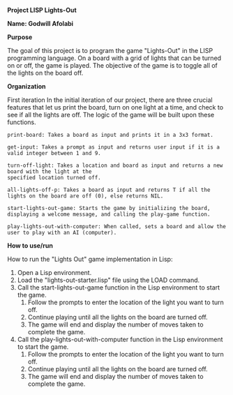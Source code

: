 **Project LISP Lights-Out**

**Name: Godwill Afolabi**

**Purpose**

The goal of this project is to program the game "Lights-Out" in the LISP programming language. On a board with a grid of lights that can be turned on or off, the game is played. The objective of the game is to toggle all of the lights on the board off.

**Organization**

First iteration
In the initial iteration of our project, there are three crucial features that let us print the board, turn on one light at a time, and check to see if all the lights are off. The logic of the game will be built upon these functions.

    print-board: Takes a board as input and prints it in a 3x3 format.

    get-input: Takes a prompt as input and returns user input if it is a valid integer between 1 and 9.

    turn-off-light: Takes a location and board as input and returns a new board with the light at the 
    specified location turned off.

    all-lights-off-p: Takes a board as input and returns T if all the lights on the board are off (0), else returns NIL.

    start-lights-out-game: Starts the game by initializing the board, displaying a welcome message, and calling the play-game function.

    play-lights-out-with-computer: When called, sets a board and allow the user to play with an AI (computer).

**How to use/run**

How to run the "Lights Out" game implementation in Lisp:

1. Open a Lisp environment.
2. Load the "lights-out-starter.lisp" file using the LOAD command.
3. Call the start-lights-out-game function in the Lisp environment to start the game.
    1. Follow the prompts to enter the location of the light you want to turn off.
    2. Continue playing until all the lights on the board are turned off.
    3. The game will end and display the number of moves taken to complete the game.
4. Call the play-lights-out-with-computer function in the Lisp environment to start the game.
    1. Follow the prompts to enter the location of the light you want to turn off.
    2. Continue playing until all the lights on the board are turned off.
    3. The game will end and display the number of moves taken to complete the game.
